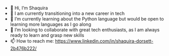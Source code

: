 - 👋 Hi, I’m Shaquira
- 👀 I am currently transitioning into a new career in tech
- 🌱 I’m currently learning about the Python language but would be open to learning more languages as I go along 
- 💞️ I’m looking to collaborate with great tech enthusiasts, as I am always ready to learn and grasp new skills
- 📫 How to reach me: https://www.linkedin.com/in/shaquira-dorsett-2b476b222/ 

<!---
Shaquira29/Shaquira29 is a ✨ special ✨ repository because its `README.md` (this file) appears on your GitHub profile.
You can click the Preview link to take a look at your changes.
--->
